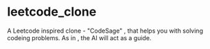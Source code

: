 # leetcode_clone
A Leetcode inspired clone - "CodeSage" , that helps you with solving codeing problems. As in , the AI will act as a guide.
